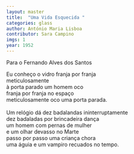 ```yaml
---
layout: master
title:  "Uma Vida Esquecida "
categories: glass
author: António Maria Lisboa
contributor: Sara Campino
imgs: 1
year: 1952
---
```


Para o Fernando Alves dos Santos  


Eu conheço o vidro franja por franja  
meticulosamente  
à porta parado um homem oco  
franja por franja no espaço  
meticulosamente oco uma porta parada.  
   
Um relógio dá dez badalandas ininterruptamente  
dez badaladas por brincadeira dança  
um homem com pernas de mulher  
e um olhar devasso no Marte  
passo por passo uma criança chora  
uma águia e um vampiro recuados no tempo.  
 


